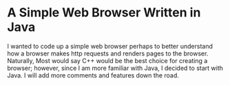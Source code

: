 A Simple Web Browser Written in Java
====================================
I wanted to code up a simple web browser perhaps to better understand how a browser
makes http requests and renders pages to the browser. Naturally, Most would say C++
would be the best choice for creating a browser; however, since I am more familiar
with Java, I decided to start with Java. I will add more comments and features down
the road.
